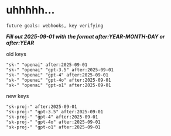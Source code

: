 # uhhhhh...

`future goals: webhooks, key verifying`



***Fill out 2025-09-01 with the format after:YEAR-MONTH-DAY or after:YEAR***

old keys
```
"sk-" "openai" after:2025-09-01
"sk-" "openai" "gpt-3.5" after:2025-09-01
"sk-" "openai" "gpt-4" after:2025-09-01
"sk-" "openai" "gpt-4o" after:2025-09-01
"sk-" "openai" "gpt-o1" after:2025-09-01
```

new keys
```
"sk-proj-" after:2025-09-01
"sk-proj-" "gpt-3.5" after:2025-09-01
"sk-proj-" "gpt-4" after:2025-09-01
"sk-proj-" "gpt-4o" after:2025-09-01
"sk-proj-" "gpt-o1" after:2025-09-01
```
